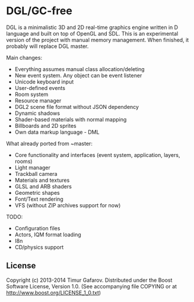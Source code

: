 DGL/GC-free
===========
DGL is a minimalistic 3D and 2D real-time graphics engine written in D language and built on top of OpenGL and SDL. This is an experimental version of the project with manual memory management. When finished, it probably will replace DGL master.

Main changes:
* Everything assumes manual class allocation/deleting
* New event system. Any object can be event listener
* Unicode keyboard input
* User-defined events
* Room system
* Resource manager
* DGL2 scene file format without JSON dependency
* Dynamic shadows
* Shader-based materials with normal mapping
* Billboards and 2D sprites
* Own data markup language - DML

What already ported from ~master:
* Core functionality and interfaces (event system, application, layers, rooms)
* Light manager
* Trackball camera
* Materials and textures
* GLSL and ARB shaders
* Geometric shapes
* Font/Text rendering
* VFS (without ZIP archives support for now)

TODO:
* Configuration files
* Actors, IQM format loading
* I8n
* CD/physics support

License
-------
Copyright (c) 2013-2014 Timur Gafarov. Distributed under the Boost Software License, Version 1.0. (See accompanying file COPYING or at http://www.boost.org/LICENSE_1_0.txt)
